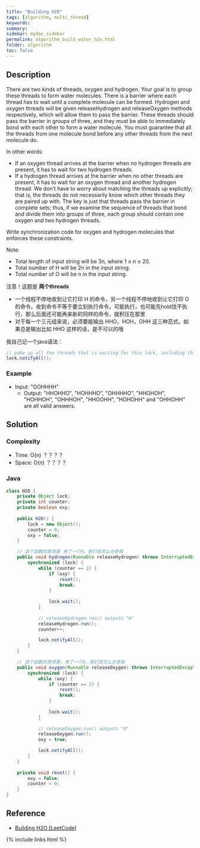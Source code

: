 ```yaml
---
title: "Building H2O"
tags: [algorithm, multi_thread]
keywords:
summary:
sidebar: mydoc_sidebar
permalink: algorithm_build_water_h2o.html
folder: algorithm
toc: false
---
```


## Description
There are two kinds of threads, oxygen and hydrogen. Your goal is to group these threads to form water molecules. There is a barrier where each thread has to wait until a complete molecule can be formed. Hydrogen and oxygen threads will be given releaseHydrogen and releaseOxygen methods respectively, which will allow them to pass the barrier. These threads should pass the barrier in groups of three, and they must be able to immediately bond with each other to form a water molecule. You must guarantee that all the threads from one molecule bond before any other threads from the next molecule do.

In other words:
* If an oxygen thread arrives at the barrier when no hydrogen threads are present, it has to wait for two hydrogen threads.
* If a hydrogen thread arrives at the barrier when no other threads are present, it has to wait for an oxygen thread and another hydrogen thread.
We don’t have to worry about matching the threads up explicitly; that is, the threads do not necessarily know which other threads they are paired up with. The key is just that threads pass the barrier in complete sets; thus, if we examine the sequence of threads that bond and divide them into groups of three, each group should contain one oxygen and two hydrogen threads.

Write synchronization code for oxygen and hydrogen molecules that enforces these constraints.

Note:
* Total length of input string will be 3n, where 1 ≤ n ≤ 20.
* Total number of H will be 2n in the input string.
* Total number of O will be n in the input string.

注意！这题是 **两个threads**
* 一个线程不停地收到让它打印 H 的命令，另一个线程不停地收到让它打印 O 的命令。收到命令不等于要立刻执行命令，可能执行，也可能先hold住不执行，那么后面还可能再来新的同样的命令，就积压在那里
* 对于每一个三元组来说，必须要能输出 HHO，HOH，OHH 这三种范式。如果总是输出比如 HHO 这样的话，是不可以的哦

我自己记一个java语法：
```java
// wake up all the threads that is waiting for this lock, including this thread
lock.notifyAll();
```

### Example
* Input: "OOHHHH"
  * Output: "HHOHHO", "HOHHHO", "OHHHHO", "HHOHOH", "HOHHOH", "OHHHOH", "HHOOHH", "HOHOHH" and "OHHOHH" are all valid answers.

## Solution

### Complexity
* Time: O(n) ？？？？
* Space: O(n) ？？？？

### Java
```java
class H2O {
    private Object lock;
    private int counter;
    private boolean oxy;
    
    public H2O() {
        lock = new Object();
        counter = 0;
        oxy = false;
    }

    // 这个函数的意思是 来了一个H，我们该怎么办老板
    public void hydrogen(Runnable releaseHydrogen) throws InterruptedException {
		synchronized (lock) {
            while (counter == 2) {
                if (oxy) {
                    reset();
                    break;
                }
                
                lock.wait();
            }
         
            // releaseHydrogen.run() outputs "H"
            releaseHydrogen.run();
            counter++;

            lock.notifyAll();
        }
    }

    // 这个函数的意思是，来了一个O，我们该怎么办老板
    public void oxygen(Runnable releaseOxygen) throws InterruptedException {
        synchronized (lock) {
            while (oxy) {
                if (counter == 2) {
                    reset();
                    break;
                }
                
                lock.wait();
            }
            
            // releaseOxygen.run() outputs "O"
            releaseOxygen.run();
            oxy = true;

            lock.notifyAll();
        }
    }
    
    private void reset() {
        oxy = false;
        counter = 0;
    }
}
```

## Reference
* [Building H2O [LeetCode]](https://leetcode.com/problems/building-h2o/description/)

{% include links.html %}
